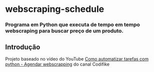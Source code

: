 # webscraping-schedule
### Programa em Python que executa de tempo em tempo webscraping para buscar preço de um produto.

## Introdução
Projeto baseado no vídeo do YouTube [Como automatizar tarefas com python - Agendar webscrapping](https://www.youtube.com/watch?v=dfLKUwb-roA&ab_channel=Codifike) do canal Codifike
